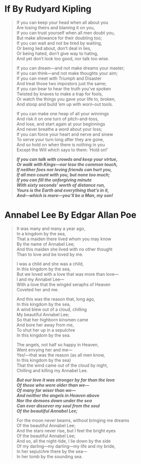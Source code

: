 # If By Rudyard Kipling

> If you can keep your head when all about you\
>     Are losing theirs and blaming it on you,\
> If you can trust yourself when all men doubt you,\
>     But make allowance for their doubting too;\
> If you can wait and not be tired by waiting,\
>     Or being lied about, don’t deal in lies,\
> Or being hated, don’t give way to hating,\
>     And yet don’t look too good, nor talk too wise.
>
> If you can dream—and not make dreams your master;\
>     If you can think—and not make thoughts your aim;\
> If you can meet with Triumph and Disaster\
>     And treat those two impostors just the same;\
> If you can bear to hear the truth you’ve spoken\
>     Twisted by knaves to make a trap for fools,\
> Or watch the things you gave your life to, broken,\
>     And stoop and build ’em up with worn-out tools.
>
> If you can make one heap of all your winnings\
>     And risk it on one turn of pitch-and-toss,\
> And lose, and start again at your beginnings\
>     And never breathe a word about your loss;\
> If you can force your heart and nerve and sinew\
>     To serve your turn long after they are gone,\
> And so hold on when there is nothing in you\
>     Except the Will which says to them: ‘Hold on!’
>
> *__If you can talk with crowds and keep your virtue,\
>     Or walk with Kings—nor lose the common touch,\
> If neither foes nor loving friends can hurt you,\
>     If all men count with you, but none too much;\
> If you can fill the unforgiving minute\
>     With sixty seconds’ worth of distance run,\
> Yours is the Earth and everything that’s in it,\
>     And—which is more—you’ll be a Man, my son!__*


#  Annabel Lee By Edgar Allan Poe

> It was many and many a year ago,\
>    In a kingdom by the sea,\
> That a maiden there lived whom you may know\
>    By the name of Annabel Lee;\
> And this maiden she lived with no other thought\
>    Than to love and be loved by me.
>
> I was a child and she was a child,\
>    In this kingdom by the sea,\
> But we loved with a love that was more than love—\
>    I and my Annabel Lee—\
> With a love that the wingèd seraphs of Heaven\
>    Coveted her and me.
>
> And this was the reason that, long ago,\
>    In this kingdom by the sea,\
> A wind blew out of a cloud, chilling\
>    My beautiful Annabel Lee;\
> So that her highborn kinsmen came\
>    And bore her away from me,\
> To shut her up in a sepulchre\
>    In this kingdom by the sea.
>
> The angels, not half so happy in Heaven,\
>    Went envying her and me—\
> Yes!—that was the reason (as all men know,\
>    In this kingdom by the sea)\
> That the wind came out of the cloud by night,\
>    Chilling and killing my Annabel Lee.
>
> *__But our love it was stronger by far than the love\
>    Of those who were older than we—\
>    Of many far wiser than we—\
> And neither the angels in Heaven above\
>    Nor the demons down under the sea\
> Can ever dissever my soul from the soul\
>    Of the beautiful Annabel Lee;__*
>
> For the moon never beams, without bringing me dreams\
>    Of the beautiful Annabel Lee;\
> And the stars never rise, but I feel the bright eyes\
>    Of the beautiful Annabel Lee;\
> And so, all the night-tide, I lie down by the side\
>    Of my darling—my darling—my life and my bride,\
>    In her sepulchre there by the sea—\
>    In her tomb by the sounding sea.

